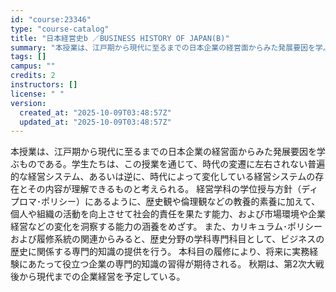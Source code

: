 ```yaml
---
id: "course:23346"
type: "course-catalog"
title: "日本経営史b ／BUSINESS HISTORY OF JAPAN(B)"
summary: "本授業は、江戸期から現代に至るまでの日本企業の経営面からみた発展要因を学ぶものである。学生たちは、この授業を通じて、時代の変遷に左右されない普遍的な経営システム、あるいは逆に、時代によって変化している経営システムの存在とその内容が理解できる…"
tags: []
campus: ""
credits: 2
instructors: []
license: " "
version:
  created_at: "2025-10-09T03:48:57Z"
  updated_at: "2025-10-09T03:48:57Z"
---
```


本授業は、江戸期から現代に至るまでの日本企業の経営面からみた発展要因を学ぶものである。学生たちは、この授業を通じて、時代の変遷に左右されない普遍的な経営システム、あるいは逆に、時代によって変化している経営システムの存在とその内容が理解できるものと考えられる。 経営学科の学位授与方針（ディプロマ･ポリシー）にあるように、歴史観や倫理観などの教養的素養に加えて、個人や組織の活動を向上させて社会的責任を果たす能力、および市場環境や企業経営などの変化を洞察する能力の涵養をめざす。 また、カリキュラム･ポリシーおよび履修系統の関連からみると、歴史分野の学科専門科目として、ビジネスの歴史に関係する専門的知識の提供を行う。 本科目の履修により、将来に実務経験にあたって役立つ企業の専門的知識の習得が期待される。 秋期は、第2次大戦後から現代までの企業経営を予定している。

